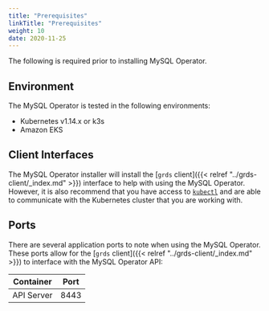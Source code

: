 ```yaml
---
title: "Prerequisites"
linkTitle: "Prerequisites"
weight: 10
date: 2020-11-25
---
```


The following is required prior to installing MySQL Operator.

## Environment

The MySQL Operator is tested in the following environments:

* Kubernetes v1.14.x or k3s
* Amazon EKS

## Client Interfaces

The MySQL Operator installer will install the [`grds` client]({{< relref "../grds-client/_index.md" >}}) interface
to help with using the MySQL Operator. However, it is also recommend that
you have access to [`kubectl`](https://kubernetes.io/docs/tasks/tools/install-kubectl/) and are able to communicate with the
Kubernetes cluster that you are working with.

## Ports

There are several application ports to note when using the MySQL Operator.
These ports allow for the [`grds` client]({{< relref "../grds-client/_index.md" >}})
to interface with the MySQL Operator API:

| Container | Port |
| --- | --- |
| API Server | 8443 |